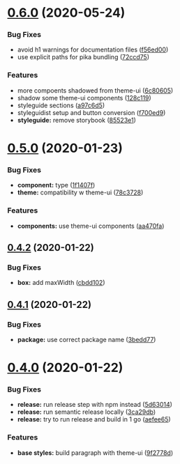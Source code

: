 # [0.6.0](https://github.com/pixelmord/prestyled/compare/v0.5.0...v0.6.0) (2020-05-24)


### Bug Fixes

* avoid h1 warnings for documentation files ([f56ed00](https://github.com/pixelmord/prestyled/commit/f56ed00c5051fa606b3379dfa947c9250459e50b))
* use explicit paths for pika  bundling ([72ccd75](https://github.com/pixelmord/prestyled/commit/72ccd75f0125410bc96dd4e1a79738d858409488))


### Features

* more compoents shadowed from theme-ui ([6c80605](https://github.com/pixelmord/prestyled/commit/6c8060529c2f5b1c56d944dcee0078ad71364b5e))
* shadow some theme-ui components ([128c119](https://github.com/pixelmord/prestyled/commit/128c1199f65152edce026038d7ab1273310fa7ea))
* styleguide sections ([a97c6d5](https://github.com/pixelmord/prestyled/commit/a97c6d57bb2ba6941386205b726d599ad9b03339))
* styleguidist setup and button conversion ([f700ed9](https://github.com/pixelmord/prestyled/commit/f700ed92b6f60f9fda269bf6002b4a60918e2b6d))
* **styleguide:** remove storybook ([85523e1](https://github.com/pixelmord/prestyled/commit/85523e1ea381b2083d8d4dce7c5a7f32c4f7a54f))

# [0.5.0](https://github.com/pixelmord/prestyled/compare/v0.4.2...v0.5.0) (2020-01-23)


### Bug Fixes

* **component:** type ([1f1407f](https://github.com/pixelmord/prestyled/commit/1f1407fc124a5db35dabe75bd4dde1c746ab4156))
* **theme:** compatibility w theme-ui ([78c3728](https://github.com/pixelmord/prestyled/commit/78c372825854b795cef72c65cbae8c5dd12bb462))


### Features

* **components:** use theme-ui components ([aa470fa](https://github.com/pixelmord/prestyled/commit/aa470fa97cb128d345747753e3d0761292d39a85))

## [0.4.2](https://github.com/pixelmord/prestyled/compare/v0.4.1...v0.4.2) (2020-01-22)


### Bug Fixes

* **box:** add maxWidth ([cbdd102](https://github.com/pixelmord/prestyled/commit/cbdd10287eb06dfca005e51800b18ec383115e5e))

## [0.4.1](https://github.com/pixelmord/prestyled/compare/v0.4.0...v0.4.1) (2020-01-22)


### Bug Fixes

* **package:** use correct package name ([3bedd77](https://github.com/pixelmord/prestyled/commit/3bedd77775dfd777e23527524a243a53f5d12592))

# [0.4.0](https://github.com/pixelmord/prestyled/compare/v0.3.16...v0.4.0) (2020-01-22)


### Bug Fixes

* **release:** run release step with npm instead ([5d63014](https://github.com/pixelmord/prestyled/commit/5d63014a62f37ab856700aa543b3c3edb0772f0a))
* **release:** run semantic release locally ([3ca29db](https://github.com/pixelmord/prestyled/commit/3ca29db4833bf38a92d25d2c91171a7f0205bdce))
* **release:** try to run release and build in 1 go ([aefee65](https://github.com/pixelmord/prestyled/commit/aefee651f0d999a6d46ed2a11b7ae2ecf43df4f4))


### Features

* **base styles:** build paragraph with theme-ui ([9f2778d](https://github.com/pixelmord/prestyled/commit/9f2778de8f0a25b5d6fcf69cfed3163ca22f7311))
